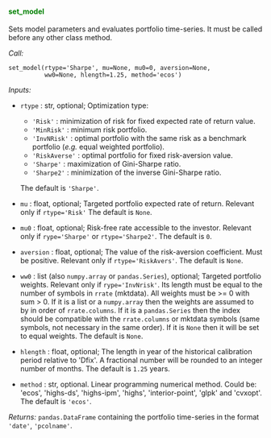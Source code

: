 #### <span style="color:green">set_model</span>

Sets model parameters and evaluates portfolio time-series.
It must be called before any other class method.

*Call:*

```
set_model(rtype='Sharpe', mu=None, mu0=0, aversion=None,
          ww0=None, hlength=1.25, method='ecos')
```

*Inputs:*

* `rtype` : str, optional; Optimization type:
    - `'Risk'` : minimization of risk for fixed expected rate of return value.
    - `'MinRisk'` : minimum risk portfolio.
    - `'InvNRisk'` : optimal portfolio with the same risk as a benchmark
     portfolio (*e.g.* equal weighted portfolio).
    - `'RiskAverse'` : optimal portfolio for fixed risk-aversion value.
    - `'Sharpe'` : maximization of Gini-Sharpe ratio.
    - `'Sharpe2'` : minimization of the inverse Gini-Sharpe ratio.

  The default is `'Sharpe'`.
* `mu` : float, optional;
    Targeted portfolio expected rate of return.
    Relevant only if `rtype='Risk'`
    The default is `None`.
* `mu0` : float, optional;
    Risk-free rate accessible to the investor.
    Relevant only if `rype='Sharpe'` or `rtype='Sharpe2'`.
    The default is `0`.
* `aversion` : float, optional;
    The value of the risk-aversion coefficient.
    Must be positive. Relevant only if `rtype='RiskAvers'`.
    The default is `None`.
* `ww0` : list (also `numpy.array` or `pandas.Series`), optional;
    Targeted portfolio weights.
    Relevant only if `rype='InvNrisk'`.
    Its length must be equal to the number of
    symbols in `rrate` (mktdata).
    All weights must be >= 0 with sum > 0.
    If it is a list or a `numpy.array` then the weights are assumed to
    by in order of `rrate.columns`. If it is a `pandas.Series` then
    the index should be compatible with the `rrate.columns` or mktdata
    symbols (same symbols, not necessary in the same order).
    If it is `None` then it will be set to equal weights.
    The default is `None`.
* `hlength` : float, optional;
    The length in year of the historical calibration period relative
    to 'Dfix'. A fractional number will be rounded to an integer number
    of months. The default is `1.25` years.
* `method` : str, optional.
    Linear programming numerical method.
    Could be: 'ecos', 'highs-ds', 'highs-ipm', 'highs',
    'interior-point', 'glpk' and 'cvxopt'.
    The default is `'ecos'`.

*Returns:* `pandas.DataFrame` containing the portfolio time-series in the format
`'date'`, `'pcolname'`.
